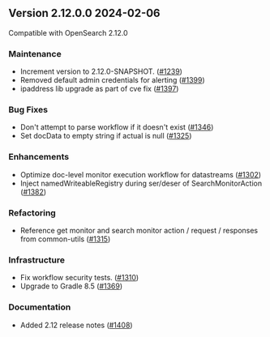 ## Version 2.12.0.0 2024-02-06
Compatible with OpenSearch 2.12.0

### Maintenance
* Increment version to 2.12.0-SNAPSHOT. ([#1239](https://github.com/opensearch-project/alerting/pull/1239))
* Removed default admin credentials for alerting ([#1399](https://github.com/opensearch-project/alerting/pull/1399))
* ipaddress lib upgrade as part of cve fix ([#1397](https://github.com/opensearch-project/alerting/pull/1397))

### Bug Fixes
* Don't attempt to parse workflow if it doesn't exist ([#1346](https://github.com/opensearch-project/alerting/pull/1346))
* Set docData to empty string if actual is null ([#1325](https://github.com/opensearch-project/alerting/pull/1325))

### Enhancements
* Optimize doc-level monitor execution workflow for datastreams ([#1302](https://github.com/opensearch-project/alerting/pull/1302))
* Inject namedWriteableRegistry during ser/deser of SearchMonitorAction ([#1382](https://github.com/opensearch-project/alerting/pull/1382))

### Refactoring
* Reference get monitor and search monitor action / request / responses from common-utils ([#1315](https://github.com/opensearch-project/alerting/pull/1315))

### Infrastructure
* Fix workflow security tests. ([#1310](https://github.com/opensearch-project/alerting/pull/1310))
* Upgrade to Gradle 8.5 ([#1369](https://github.com/opensearch-project/alerting/pull/1369))

### Documentation
* Added 2.12 release notes ([#1408](https://github.com/opensearch-project/alerting/pull/1408))